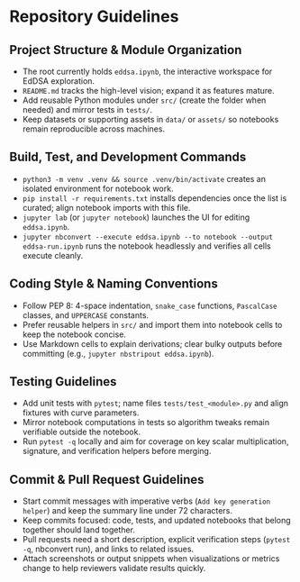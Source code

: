 # Repository Guidelines

## Project Structure & Module Organization
- The root currently holds `eddsa.ipynb`, the interactive workspace for EdDSA exploration.
- `README.md` tracks the high-level vision; expand it as features mature.
- Add reusable Python modules under `src/` (create the folder when needed) and mirror tests in `tests/`.
- Keep datasets or supporting assets in `data/` or `assets/` so notebooks remain reproducible across machines.

## Build, Test, and Development Commands
- `python3 -m venv .venv && source .venv/bin/activate` creates an isolated environment for notebook work.
- `pip install -r requirements.txt` installs dependencies once the list is curated; align notebook imports with this file.
- `jupyter lab` (or `jupyter notebook`) launches the UI for editing `eddsa.ipynb`.
- `jupyter nbconvert --execute eddsa.ipynb --to notebook --output eddsa-run.ipynb` runs the notebook headlessly and verifies all cells execute cleanly.

## Coding Style & Naming Conventions
- Follow PEP 8: 4-space indentation, `snake_case` functions, `PascalCase` classes, and `UPPERCASE` constants.
- Prefer reusable helpers in `src/` and import them into notebook cells to keep the notebook concise.
- Use Markdown cells to explain derivations; clear bulky outputs before committing (e.g., `jupyter nbstripout eddsa.ipynb`).

## Testing Guidelines
- Add unit tests with `pytest`; name files `tests/test_<module>.py` and align fixtures with curve parameters.
- Mirror notebook computations in tests so algorithm tweaks remain verifiable outside the notebook.
- Run `pytest -q` locally and aim for coverage on key scalar multiplication, signature, and verification helpers before merging.

## Commit & Pull Request Guidelines
- Start commit messages with imperative verbs (`Add key generation helper`) and keep the summary line under 72 characters.
- Keep commits focused: code, tests, and updated notebooks that belong together should land together.
- Pull requests need a short description, explicit verification steps (`pytest -q`, nbconvert run), and links to related issues.
- Attach screenshots or output snippets when visualizations or metrics change to help reviewers validate results quickly.

